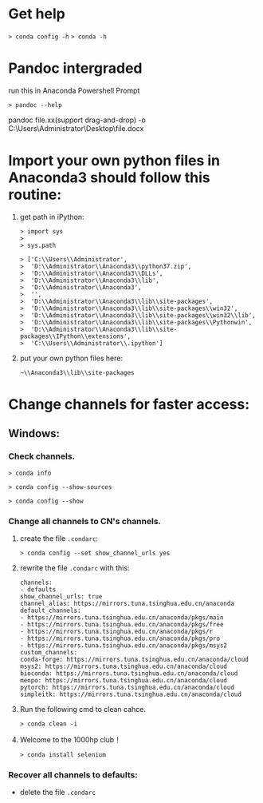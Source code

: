 # Get help

`> conda config -h`
`> conda -h`

# Pandoc intergraded

run this in Anaconda Powershell Prompt


`> pandoc --help`

pandoc file.xx(support drag-and-drop) -o C:\Users\Administrator\Desktop\file.docx


# Import your own python files in Anaconda3 should follow this routine:

1. get path in iPython:

    `> import sys`<br>
    `> `<br>
    `> sys.path`<br>

    `> ['C:\\Users\\Administrator',`<br>
    `>  'D:\\Administrator\\Anaconda3\\python37.zip',`<br>
    `>  'D:\\Administrator\\Anaconda3\\DLLs',`<br>
    `>  'D:\\Administrator\\Anaconda3\\lib',`<br>
    `>  'D:\\Administrator\\Anaconda3',`<br>
    `>  '',`<br>
    `>  'D:\\Administrator\\Anaconda3\\lib\\site-packages',`<br>
    `>  'D:\\Administrator\\Anaconda3\\lib\\site-packages\\win32',`<br>
    `>  'D:\\Administrator\\Anaconda3\\lib\\site-packages\\win32\\lib',`<br>
    `>  'D:\\Administrator\\Anaconda3\\lib\\site-packages\\Pythonwin',`<br>
    `>  'D:\\Administrator\\Anaconda3\\lib\\site-packages\\IPython\\extensions',`<br>
    `>  'C:\\Users\\Administrator\\.ipython']`<br>
 
 2. put your own python files here:
 
    `~\\Anaconda3\\lib\\site-packages`

# Change channels for faster access:

## Windows:

### Check channels.

`> conda info`

`> conda config --show-sources`

`> conda config --show`

### Change all channels to CN's channels.

1. create the file `.condarc`:

    `> conda config --set show_channel_urls yes`

2. rewrite the file `.condarc` with this:

    ```
    channels:
    - defaults
    show_channel_urls: true
    channel_alias: https://mirrors.tuna.tsinghua.edu.cn/anaconda
    default_channels:
    - https://mirrors.tuna.tsinghua.edu.cn/anaconda/pkgs/main
    - https://mirrors.tuna.tsinghua.edu.cn/anaconda/pkgs/free
    - https://mirrors.tuna.tsinghua.edu.cn/anaconda/pkgs/r
    - https://mirrors.tuna.tsinghua.edu.cn/anaconda/pkgs/pro
    - https://mirrors.tuna.tsinghua.edu.cn/anaconda/pkgs/msys2
    custom_channels:
    conda-forge: https://mirrors.tuna.tsinghua.edu.cn/anaconda/cloud
    msys2: https://mirrors.tuna.tsinghua.edu.cn/anaconda/cloud
    bioconda: https://mirrors.tuna.tsinghua.edu.cn/anaconda/cloud
    menpo: https://mirrors.tuna.tsinghua.edu.cn/anaconda/cloud
    pytorch: https://mirrors.tuna.tsinghua.edu.cn/anaconda/cloud
    simpleitk: https://mirrors.tuna.tsinghua.edu.cn/anaconda/cloud
    ```
3. Run the following cmd to clean cahce.

    `> conda clean -i`

4. Welcome to the 1000hp club！
    
    `> conda install selenium`

### Recover all channels to defaults:

   - delete the file `.condarc`
